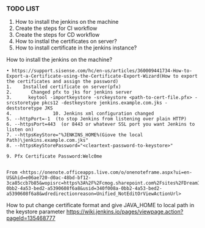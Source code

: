 

### TODO LIST

1. How to install the jenkins on the machine
2. Create the steps for CI workflow 
3. Create the steps for CD workflow
4. How to instlal the certificates on server?
5. How to install certificate in the jenkins instance?


How to install the jenkins on the machine?



	• https://support.sisense.com/hc/en-us/articles/360009441734-How-to-Export-a-Certificate-using-the-Certificate-Export-Wizard(How to export the certificates and assign the password)
	1.    Installed certificate on server(pfx) 
	2.       Changed pfx to jks for jenkins server 
	3.      keytool -importkeystore -srckeystore <path-to-cert-file.pfx> -srcstoretype pkcs12 -destkeystore jenkins.example.com.jks -deststoretype JKS 
	4.               10. Jenkins xml configuration changed  
	5. --httpPort=-1  (to stop Jenkins from listening over plain HTTP) 
	6. --httpsPort=443  (or 8443 or whatever SSL port you want Jenkins to listen on) 
	7. --httpsKeyStore="%JENKINS_HOME%(Giove the local Path)\jenkins.example.com.jks" 
	8. --httpsKeyStorePassword="<cleartext-password-to-keystore>" 
	 
	9. Pfx Certificate Password:Welc0me 
	 
	
	From <https://onenote.officeapps.live.com/o/onenoteframe.aspx?ui=en-US&hid=e06ae720-d0ac-48bd-bf12-3ca85ccb7b85&wopisrc=https%3A%2F%2Fcmog.sharepoint.com%2Fsites%2FDreamIT%2F_vti_bin%2Fwopi.ashx%2Ffolders%2F0716eb92061f43cd98cb2784d1391c54&wdorigin=teams&embed=1&embedded=1&removeshareui=1&hideheader=0&hidepagesearch=1&disablefile=0&disableview=0&disableprint=1&disablechat=1&jsapi=1&newsession=1&corrid=340f008a-0bb2-4a53-bed2-a5390608f6a8&usid=340f008a-0bb2-4a53-bed2-a5390608f6a8&wdredirectionreason=Unified_NotEditOrViewActionUrl> 
	
	
How to put change certificate format and give JAVA_HOME to local path in the keystore parameter
https://wiki.jenkins.io/pages/viewpage.action?pageId=135468777

